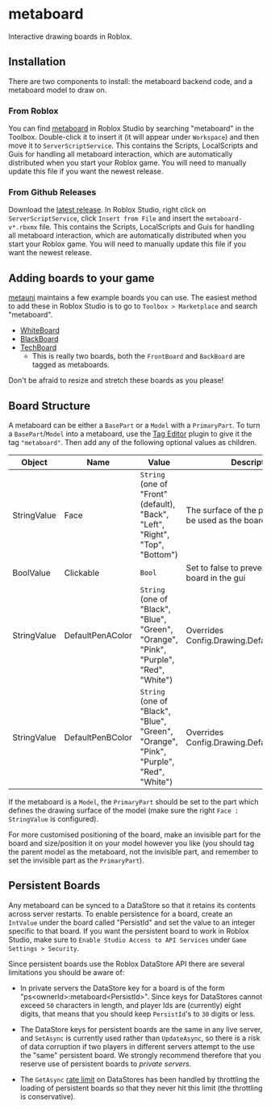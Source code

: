 # metaboard

Interactive drawing boards in Roblox.

## Installation

There are two components to install: the metaboard backend code, and a metaboard model to draw on.

### From Roblox

You can find [metaboard](https://www.roblox.com/library/8573087394/metaboard) in Roblox Studio by searching "metaboard" in the Toolbox.
Double-click it to insert it (it will appear under `Workspace`) and then move it to `ServerScriptService`. This contains the Scripts,
LocalScripts and Guis for handling all metaboard interaction, which are automatically
distributed when you start your Roblox game.
You will need to manually update this file if you want the newest release.

### From Github Releases

Download the [latest release](https://github.com/metauni/metaboard/releases/latest). In Roblox Studio, right click on `ServerScriptService`, click `Insert from File` and insert the `metaboard-v*.rbxmx` file. This contains the Scripts,
LocalScripts and Guis for handling all metaboard interaction, which are automatically
distributed when you start your Roblox game.
You will need to manually update this file if you want the newest release.

## Adding boards to your game

[metauni](https://www.roblox.com/groups/13108882/metauni#!/about) maintains a few example boards you can use.
The easiest method to add these in Roblox Studio is to go to `Toolbox > Marketplace` and search "metaboard".

- [WhiteBoard](https://www.roblox.com/library/8543134618/metaboard-WhiteBoard)
- [BlackBoard](https://www.roblox.com/library/8542483968/metaboard-BlackBoard)
- [TechBoard](https://www.roblox.com/library/8543176248/metaboard-TechBoard)
  - This is really two boards, both the `FrontBoard` and `BackBoard` are tagged as metaboards.

Don't be afraid to resize and stretch these boards as you please!

## Board Structure

A metaboard can be either a `BasePart` or a `Model` with a `PrimaryPart`.
To turn a `BasePart`/`Model` into a metaboard, use the [Tag Editor](https://devforum.roblox.com/t/tag-editor-plugin/101465)
plugin to give it the tag `"metaboard"`. Then add any of the following optional
values as children.

| Object      | Name        | Value | Description |
| ----------- | ----------- | ----------- | ----- |
| StringValue | Face        | `String` (one of "Front" (default), "Back", "Left", "Right", "Top", "Bottom") | The surface of the part that should be used as the board |
| BoolValue   | Clickable   | `Bool` | Set to false to prevent opening this board in the gui |
| StringValue | DefaultPenAColor | `String` (one of "Black", "Blue", "Green", "Orange", "Pink", "Purple", "Red", "White") | Overrides Config.Drawing.Defaults.PenAColor |
| StringValue | DefaultPenBColor | `String` (one of "Black", "Blue", "Green", "Orange", "Pink", "Purple", "Red", "White") | Overrides Config.Drawing.Defaults.PenBColor |

If the metaboard is a `Model`, the `PrimaryPart` should be set to the part which defines the drawing surface of the model (make sure the right `Face : StringValue` is configured).

For more customised positioning of the board, make an invisible part for the board and size/position it on your model however you like (you should tag the parent model as the metaboard, not the invisible part, and remember to set the invisible part as the `PrimaryPart`).

## Persistent Boards

Any metaboard can be synced to a DataStore so that it retains its contents across server restarts. To enable persistence for a board, create an `IntValue` under the board called "PersistId" and set the value to an integer specific to that board. If you want the persistent board to work in Roblox Studio, make sure to `Enable Studio Access to API Services` under `Game Settings > Security`.

Since persistent boards use the Roblox DataStore API there are several limitations you should be aware of:

- In private servers the DataStore key for a board is of the form "ps\<ownerId>:metaboard\<PersistId>". Since keys for DataStores cannot exceed `50` characters in length, and player Ids are (currently) eight digits, that means that you should keep `PersistId`'s to `30` digits or less.

- The DataStore keys for persistent boards are the same in any live server, and `SetAsync` is currently used rather than `UpdateAsync`, so there is a risk of data corruption if two players in different servers attempt to the use the "same" persistent board. We strongly recommend therefore that you reserve use of persistent boards to *private servers*.

- The `GetAsync` [rate limit](https://developer.roblox.com/en-us/articles/Data-store) on DataStores has been handled by throttling the loading of persistent boards so that they never hit this limit (the throttling is conservative).
